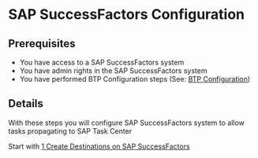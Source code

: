 # SAP SuccessFactors Configuration

## Prerequisites

- You have access to a SAP SuccessFactors system
- You have admin rights in the SAP SuccessFactors system
- You have performed BTP Configuration steps (See: [BTP Configuration](https://github.com/Sereg20/Task_Center/blob/master/BTP_config/README.md)) 

## Details

With these steps you will configure SAP SuccessFactors system to allow tasks propagating to SAP Task Center

Start with [1 Create Destinations on SAP SuccessFactors](https://github.com/Sereg20/Task_Center/blob/master/SF_config/1%20Create%20destinations/README.md)